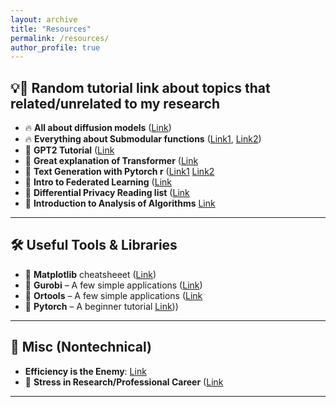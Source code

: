 ```yaml
---
layout: archive
title: "Resources"
permalink: /resources/
author_profile: true
---
```


<!-- ## 📚 Recommended Books & Papers

### 🎓 Machine Learning & Optimization
- 📖 **Convex Optimization** – Boyd & Vandenberghe ([PDF](https://web.stanford.edu/~boyd/cvxbook/))
- 📖 **Pattern Recognition and Machine Learning** – Bishop
- 📄 **Learning to Optimize** – Chen et al. ([Paper](https://arxiv.org/abs/1703.00441))

### 📊 Fairness & Decision-Making
- 📄 **Fairness and Machine Learning: Limitations and Opportunities** – Barocas et al. ([Book](https://fairmlbook.org/))
- 📄 **The Misuse of Statistical Parity in Fair Machine Learning** – Dwork et al.

---

## 🛠️ Useful Tools & Libraries
- 🔹 **CVXPY** – A Python library for convex optimization ([Link](https://www.cvxpy.org/))
- 🔹 **Gurobi** – A powerful optimization solver ([Link](https://www.gurobi.com/))
- 🔹 **PyTorch Lightning** – Scalable deep learning training ([Link](https://www.pytorchlightning.ai/))

--- -->

## 💡🔗 Random tutorial link about topics that related/unrelated to my research

- 🔥 **All about diffusion models**  ([Link](https://calvinyluo.com/2022/08/26/diffusion-tutorial.html#mjx-eqn%3Aeq%3A132))
- 🔥 **Everything about Submodular functions**  ([Link1](https://arxiv.org/pdf/1111.6453), [Link2](https://people.csail.mit.edu/stefje/fall15/))
- 📑 **GPT2 Tutorial**  ([Link](https://jalammar.github.io/illustrated-gpt2/)
- 📑 **Great explanation of Transformer**  ([Link](https://jalammar.github.io/illustrated-transformer/)
- 📑 **Text Generation with Pytorch r**  ([Link1](https://github.com/falloutdurham/beginners-pytorch-deep-learning/blob/master/chapter9/Chapter9.5.ipynb)  [Link2](https://huggingface.co/blog/how-to-train)
- 📑 **Intro to Federated Learning**  ([Link](https://github.com/ayushm-agrawal/Federated-Learning-Implementations/blob/master/README.md)
- 📑 **Differential Privacy Reading list**  ([Link](https://desfontain.es/blog/differential-privacy-reading-list.html)
-  📑 **Introduction to Analysis of Algorithms** [Link](https://www.cs.cornell.edu/courses/cs6820/2019fa/lectures.html)

---


## 🛠️ Useful Tools & Libraries
- 🔹 **Matplotlib** cheatsheeet ([Link](https://github.com/matplotlib/cheatsheets))
- 🔹 **Gurobi** – A few simple applications
 ([Link](https://www.gurobi.com/resources/functional-code-examples/))
- 🔹 **Ortools** – A few simple applications ([Link](https://github.com/google/or-tools/tree/stable/examples/notebook/examples)
- 🔹 **Pytorch** – A beginner tutorial [Link](https://developers.google.com/optimization/examples)))

--- 



## 🧩 Misc (Nontechnical)
- **Efficiency is the Enemy**: [Link]((https://fs.blog/slack/))
- 📑 **Stress in Research/Professional Career**  ([Link](https://www.theexclusive.org/tag/stress%20in%20research/)
---
<!-- ### 🎓 Machine Learning & Optimization -->

<!-- - 📑 **Google Scholar** – Academic paper search ([Link](https://scholar.google.com/))
- 🎥 **Lecture Videos**:
  - 📺 **Deep Learning Specialization** by Andrew Ng ([Link](https://www.coursera.org/specializations/deep-learning))
  - 📺 **MIT 6.036: Introduction to Machine Learning** ([Link](https://ocw.mit.edu/courses/electrical-engineering-and-computer-science/6-036-introduction-to-machine-learning-fall-2020/))
 -->
<!-- 
## 🔥 Other Interesting Links
- 🧩 **Distill.pub** – A great resource for interactive machine learning explanations ([Link](https://distill.pub/))
- 🔥 **The Gradient** – A publication on AI research ([Link](https://thegradient.pub/))

---

### 💡 Want to Suggest a Resource?
If you have suggestions for useful books, tools, or papers, feel free to reach out via email or open a GitHub issue! -->